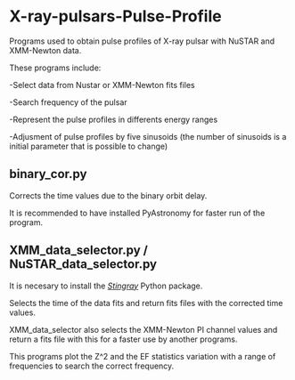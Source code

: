 # X-ray-pulsars-Pulse-Profile

Programs used to obtain pulse profiles of X-ray pulsar with NuSTAR and XMM-Newton data.

These programs include:

-Select data from Nustar or XMM-Newton fits files

-Search frequency of the pulsar

-Represent the pulse profiles in differents energy ranges

-Adjusment of pulse profiles by five sinusoids (the number of sinusoids is a initial parameter that is possible to change)

## binary_cor.py

Corrects the time values due to the binary orbit delay.

It is recommended to have installed PyAstronomy for faster run of the program.

##  XMM_data_selector.py / NuSTAR_data_selector.py

It is necesary to install the *[Stingray][1]* Python package.

[1]: https://stingray.readthedocs.io/en/latest/

Selects the time of the data fits and return fits files with the corrected time values.

XMM_data_selector also selects the XMM-Newton PI channel values and return a fits file with this for a faster use by another programs.

This programs plot the Z^2 and the EF statistics variation with a range of frequencies to search the correct frequency.

